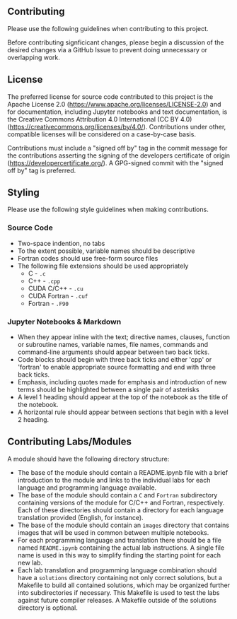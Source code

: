 Contributing
------------

Please use the following guidelines when contributing to this project. 

Before contributing signficicant changes, please begin a discussion of the
desired changes via a GitHub Issue to prevent doing unnecessary or overlapping
work.

## License

The preferred license for source code contributed to this project is the Apache
License 2.0 (https://www.apache.org/licenses/LICENSE-2.0) and for
documentation, including Jupyter notebooks and text documentation, is the
Creative Commons Attribution 4.0 International (CC BY 4.0)
(https://creativecommons.org/licenses/by/4.0/). Contributions under other,
compatible licenses will be considered on a case-by-case basis.

Contributions must include a "signed off by" tag in the commit message for the
contributions asserting the signing of the developers certificate of origin
(https://developercertificate.org/). A GPG-signed commit with the "signed off
by" tag is preferred.

## Styling

Please use the following style guidelines when making contributions.

### Source Code

* Two-space indention, no tabs
* To the extent possible, variable names should be descriptive
* Fortran codes should use free-form source files
* The following file extensions should be used appropriately
  * C - `.c`
  * C++ - `.cpp`
  * CUDA C/C++ - `.cu`
  * CUDA Fortran - `.cuf`
  * Fortran - `.F90`

### Jupyter Notebooks & Markdown

* When they appear inline with the text; directive names, clauses, function or
  subroutine names, variable names, file names, commands and command-line
  arguments should appear between two back ticks.
* Code blocks should begin with three back ticks and either 'cpp' or 'fortran'
  to enable appropriate source formatting and end with three back ticks.
* Emphasis, including quotes made for emphasis and introduction of new terms
  should be highlighted between a single pair of asterisks
* A level 1 heading should appear at the top of the notebook as the title of
  the notebook.
* A horizontal rule should appear between sections that begin with a level 2
  heading.

## Contributing Labs/Modules

A module should have the following directory structure:

* The base of the module should contain a README.ipynb file with a brief
  introduction to the module and links to the individual labs for each
  language and programming language available.
* The base of the module should contain a `C` and `Fortran` subdirectory
  containing versions of the module for C/C++ and Fortran, respectively. Each
  of these directories should contain a directory for each language
  translation provided (English, for instance).
* The base of the module should contain an `images` directory that contains
  images that will be used in common between multiple notebooks. 
* For each programming language and translation there should be a file named
  `README.ipynb` containing the actual lab instructions. A single file name
  is used in this way to simplify finding the starting point for each new
  lab.
* Each lab translation and programming language combination should have a
  `solutions` directory containing not only correct solutions, but a Makefile
  to build all contained solutions, which may be organized further into
  subdirectories if necessary. This Makefile is used to test the labs against
  future compiler releases. A Makefile outside of the solutions directory is
  optional.

